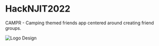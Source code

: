 # HackNJIT2022
CAMPR - Camping themed friends app centered around creating friend groups.

![Logo Design](https://github.com/jerryz18/HackNJIT2022/blob/main/Campr.png)
